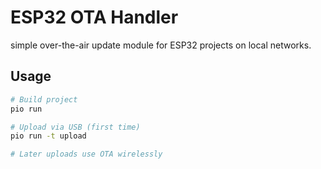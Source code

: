 # ESP32 OTA Handler

simple over-the-air update module for ESP32 projects on local networks.

## Usage

```bash
# Build project
pio run

# Upload via USB (first time)
pio run -t upload

# Later uploads use OTA wirelessly
